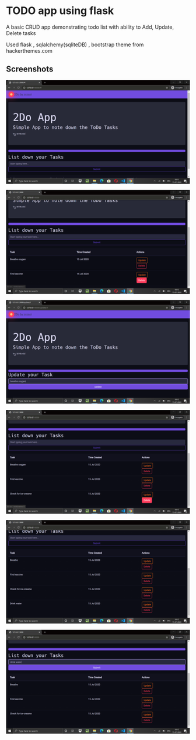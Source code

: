 # TODO app using flask 

A basic CRUD app demonstrating todo list with ability to Add, Update, Delete tasks

Used flask , sqlalchemy(sqliteDB) , bootstrap theme from hackerthemes.com



## Screenshots


![Alt text](./screenshots/Todo_1.png?raw=true)

![Alt text](./screenshots/todo_2.png?raw=true)

![Alt text](./screenshots/todo_3.png?raw=true)

![Alt text](./screenshots/todo_4.png?raw=true)

![Alt text](./screenshots/todo_5.png?raw=true)

![Alt text](./screenshots/todo_6.png?raw=true)
